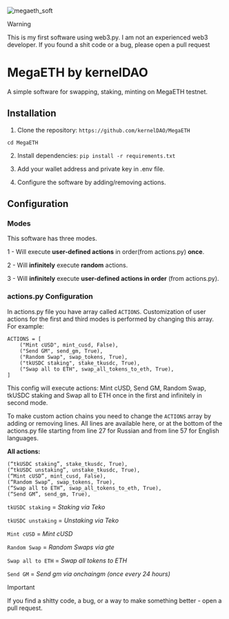 ![megaeth_soft](https://github.com/user-attachments/assets/728a8443-c278-43ec-a7d4-0b51874bb4e7)

> [!WARNING]  
> This is my first software using web3.py. I am not an experienced web3 developer. If you found a shit code or a bug, please open a pull request


# MegaETH by kernelDAO

A simple software for swapping, staking, minting on MegaETH testnet.

## Installation

1. Clone the repository:
```https://github.com/kernelDAO/MegaETH```

```cd MegaETH```


2. Install dependencies:
```pip install -r requirements.txt```


3. Add your wallet address and private key in .env file.


4. Configure the software by adding/removing actions.


## Configuration
### Modes
This software has three modes.

1 - Will execute **user-defined actions** in order(from actions.py) **once**. 

2 - Will **infinitely** execute **random** actions. 

3 - Will **infinitely** execute **user-defined actions in order** (from actions.py).

### actions.py Configuration

In actions.py file you have array called ```ACTIONS```. Customization of user actions for the first and third modes is performed by changing this array. For example:


```
ACTIONS = [
    ("Mint cUSD", mint_cusd, False),
    ("Send GM", send_gm, True),
    ("Random Swap", swap_tokens, True),
    ("tkUSDC staking", stake_tkusdc, True),
    ("Swap all to ETH", swap_all_tokens_to_eth, True),
]
```

This config will execute actions: Mint cUSD, Send GM, Random Swap, tkUSDC staking and Swap all to ETH once in the first and infinitely in second mode.

To make custom action chains you need to change the ```ACTIONS``` array by adding or removing lines. All lines are available here, or at the bottom of the actions.py file starting from line 27 for Russian and from line 57 for English languages.

**All actions:** 
```
(“tkUSDC staking”, stake_tkusdc, True),
(“tkUSDC unstaking”, unstake_tkusdc, True),
(“Mint cUSD”, mint_cusd, False),
(“Random Swap”, swap_tokens, True),
(“Swap all to ETH”, swap_all_tokens_to_eth, True),
(“Send GM”, send_gm, True),
```
```tkUSDC staking``` = *Staking via Teko*

```tkUSDC unstaking``` = *Unstaking via Teko*

```Mint cUSD``` = *Mint cUSD*

```Random Swap``` = *Random Swaps via gte*

```Swap all to ETH``` = *Swap all tokens to ETH*

```Send GM``` = *Send gm via onchaingm (once every 24 hours)*




> [!IMPORTANT]
> If you find a shitty code, a bug, or a way to make something better - open a pull request.
